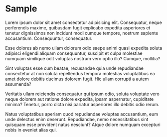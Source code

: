 # Sample

Lorem ipsum dolor sit amet consectetur adipisicing elit. Consequatur, neque perferendis maxime, quibusdam fugit explicabo expedita asperiores et tenetur dignissimos non incidunt modi cumque tempore, nostrum sapiente accusantium. Consequuntur, consequatur.

Esse dolores ab nemo ullam dolorum odio saepe animi quasi expedita soluta adipisci eligendi aliquam consequuntur, suscipit et culpa molestiae numquam similique odit voluptas nostrum vero optio illo? Cumque, mollitia?

Sint voluptas esse cum beatae, recusandae quia unde repudiandae consectetur at non soluta repellendus tempora molestias voluptatibus ea amet dolore debitis ducimus dolorem fugit. Hic ullam corrupti a autem assumenda?

Veritatis ullam reiciendis consequatur qui ipsum odio, soluta voluptate vero neque dolorem aut ratione dolore expedita, ipsam aspernatur, cupiditate minima? Tenetur, porro dicta nisi pariatur asperiores illo debitis odio rerum.

Natus voluptatibus aperiam quod repudiandae voluptas accusantium, eum unde delectus enim deserunt. Repudiandae, nemo necessitatibus sint quisquam esse provident natus nesciunt? Atque dolore numquam excepturi nobis in eveniet alias qui.

